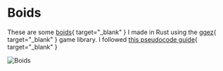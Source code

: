 # Boids

These are some [boids](https://en.wikipedia.org/wiki/Boids){ target="_blank" }
I made in Rust using the [ggez](https://ggez.rs/){ target="_blank" }
game library. I followed
[this pseudocode guide](http://www.vergenet.net/~conrad/boids/pseudocode.html){ target="_blank" }


![Boids](../assets/images/boids.gif)
